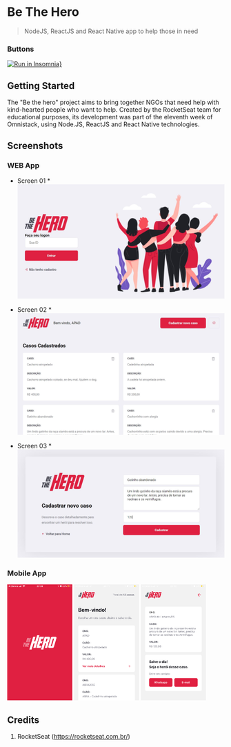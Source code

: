 # Be The Hero
 > NodeJS, ReactJS and React Native app to help those in need

### Buttons
[![Run in Insomnia}](https://insomnia.rest/images/run.svg)](https://insomnia.rest/run/?label=Be%20The%20Hero&uri=https%3A%2F%2Fraw.githubusercontent.com%2Fvtpa%2Fbe-the-hero%2Fmaster%2FInsomnia_Be-the-hero.json)

## Getting Started
The "Be the hero" project aims to bring together NGOs that need help with kind-hearted people who want to help.
Created by the RocketSeat team for educational purposes, its development was part of the eleventh week of Omnistack, using Node.JS, ReactJS and React Native technologies.

## Screenshots

### WEB App
* Screen 01 *
![](/screens/01-WEB-Logon.JPG)

* Screen 02 *
![](/screens/02-WEB-Cases-List-ONG.JPG)

* Screen 03 *
![](/screens/03-WEB-Cadastro-New-Case.JPG)

### Mobile App
<img src="/screens/04-MOBILE-Splash-Screen.png" width="30%" />
<img src="/screens/05-MOBILE-Cases-List.png" width="30%" />
<img src="/screens/06-MOBILE-Case-Detailed.png" width="30%" />

## Credits
1. RocketSeat (<https://rocketseat.com.br/>)